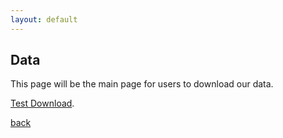 ```yaml
---
layout: default
---
```


## Data

This page will be the main page for users to download our data.

[Test Download](https://drive.google.com/a/ucsd.edu/file/d/0B2LcGihi6iUWNEFhendLNmVHemM/view?usp=sharing).


[back](./)
